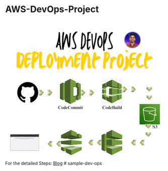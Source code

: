 # AWS-DevOps-Project
![Logo](https://github.com/harshitsahu2311/AWS-DevOps-Project/blob/main/CodeCommit%20(1).gif)

For the detailed Steps: [Blog](https://harshitsahu2311.hashnode.dev/project-aws-devops-deployment)
#   s a m p l e - d e v - o p s 
 
 
